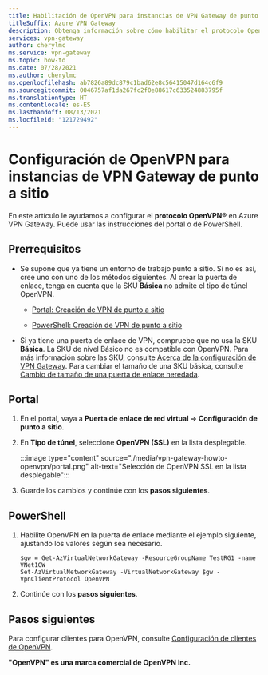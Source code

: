 ```yaml
---
title: Habilitación de OpenVPN para instancias de VPN Gateway de punto a sitio
titleSuffix: Azure VPN Gateway
description: Obtenga información sobre cómo habilitar el protocolo OpenVPN en instancias de VPN Gateway para configuraciones de punto a sitio.
services: vpn-gateway
author: cherylmc
ms.service: vpn-gateway
ms.topic: how-to
ms.date: 07/28/2021
ms.author: cherylmc
ms.openlocfilehash: ab7826a89dc879c1bad62e8c56415047d164c6f9
ms.sourcegitcommit: 0046757af1da267fc2f0e88617c633524883795f
ms.translationtype: HT
ms.contentlocale: es-ES
ms.lasthandoff: 08/13/2021
ms.locfileid: "121729492"
---
```

# <a name="configure-openvpn-for-point-to-site-vpn-gateways"></a>Configuración de OpenVPN para instancias de VPN Gateway de punto a sitio

En este artículo le ayudamos a configurar el **protocolo OpenVPN®** en Azure VPN Gateway. Puede usar las instrucciones del portal o de PowerShell.

## <a name="prerequisites"></a>Prerrequisitos

* Se supone que ya tiene un entorno de trabajo punto a sitio. Si no es así, cree uno con uno de los métodos siguientes. Al crear la puerta de enlace, tenga en cuenta que la SKU **Básica** no admite el tipo de túnel OpenVPN.

  * [Portal: Creación de VPN de punto a sitio](vpn-gateway-howto-point-to-site-resource-manager-portal.md)

  * [PowerShell: Creación de VPN de punto a sitio](vpn-gateway-howto-point-to-site-rm-ps.md)

* Si ya tiene una puerta de enlace de VPN, compruebe que no usa la SKU **Básica**. La SKU de nivel Básico no es compatible con OpenVPN. Para más información sobre las SKU, consulte [Acerca de la configuración de VPN Gateway](vpn-gateway-about-vpn-gateway-settings.md). Para cambiar el tamaño de una SKU básica, consulte [Cambio de tamaño de una puerta de enlace heredada](vpn-gateway-about-skus-legacy.md#resource-manager). 

## <a name="portal"></a>Portal

1. En el portal, vaya a **Puerta de enlace de red virtual -> Configuración de punto a sitio**.
1. En **Tipo de túnel**, seleccione **OpenVPN (SSL)** en la lista desplegable.

   :::image type="content" source="./media/vpn-gateway-howto-openvpn/portal.png" alt-text="Selección de OpenVPN SSL en la lista desplegable":::
1. Guarde los cambios y continúe con los **pasos siguientes**.

## <a name="powershell"></a>PowerShell

1. Habilite OpenVPN en la puerta de enlace mediante el ejemplo siguiente, ajustando los valores según sea necesario.

   ```azurepowershell-interactive
   $gw = Get-AzVirtualNetworkGateway -ResourceGroupName TestRG1 -name VNet1GW
   Set-AzVirtualNetworkGateway -VirtualNetworkGateway $gw -VpnClientProtocol OpenVPN
   ```
1. Continúe con los **pasos siguientes**.

## <a name="next-steps"></a>Pasos siguientes

Para configurar clientes para OpenVPN, consulte [Configuración de clientes de OpenVPN](vpn-gateway-howto-openvpn-clients.md).

**"OpenVPN" es una marca comercial de OpenVPN Inc.**
